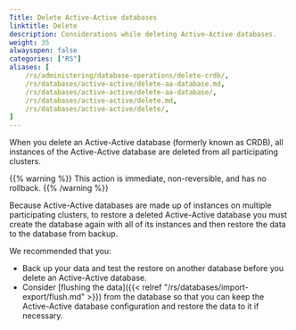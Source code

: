 ```yaml
---
Title: Delete Active-Active databases
linktitle: Delete
description: Considerations while deleting Active-Active databases.
weight: 35
alwaysopen: false
categories: ["RS"]
aliases: [
    /rs/administering/database-operations/delete-crdb/,
    /rs/databases/active-active/delete-aa-database.md,
    /rs/databases/active-active/delete-aa-database/,
    /rs/databases/active-active/delete.md,
    /rs/databases/active-active/delete/,
]
---
```


When you delete an Active-Active database (formerly known as CRDB),
all instances of the Active-Active database are deleted from all participating clusters.

{{% warning %}}
This action is immediate, non-reversible, and has no rollback.
{{% /warning %}}

Because Active-Active databases are made up of instances on multiple participating clusters,
to restore a deleted Active-Active database you must create the database again with all of its instances
and then restore the data to the database from backup.

We recommended that you:

- Back up your data and test the restore on another database before you delete an Active-Active database.
- Consider [flushing the data]({{< relref "/rs/databases/import-export/flush.md" >}}) from the database
    so that you can keep the Active-Active database configuration and restore the data to it if necessary.
